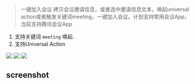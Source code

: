 > 一键加入会议
拷贝会议邀请信息，或者选中邀请信息文本，唤起universal action或者触发关键词meeting，一键加入会议。计划支持常用会议App，当前支持腾讯会议App


1. 支持关键词 `meeting` 唤起.
2. 支持Universal Action


![](https://img.shields.io/badge/version-v0.1-green?style=for-the-badge)
[![](https://img.shields.io/badge/download-click-blue?style=for-the-badge)](https://github.com/alanhg/alfred-workflows/raw/master/meeting/Meeting.alfredworkflow)
[![](https://img.shields.io/badge/plist-link-important?style=for-the-badge)](https://raw.githubusercontent.com/alanhg/alfred-workflows/master/meeting/src/info.plist)



<!-- more -->

## screenshot